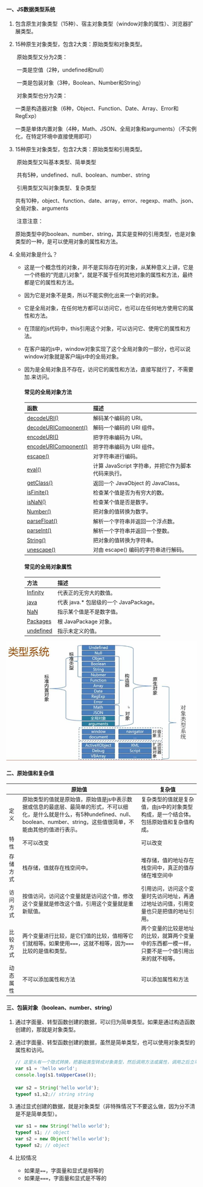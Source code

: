 #### 一、JS数据类型系统

1. 包含原生对象类型（15种）、宿主对象类型（window对象的属性）、浏览器扩展类型。

2. 15种原生对象类型，包含2大类：原始类型和对象类型。

   ​	原始类型又分为2类：

   ​			一类是空值（2种，undefined和null）

   ​			一类是包装对象（3种，Boolean、Number和String）

   ​	对象类型也分为2类：

   ​			一类是构造器对象（6种，Object、Function、Date、Array、Error和RegExp）

   ​			一类是单体内置对象（4种，Math、JSON、全局对象和arguments）（不实例化，在特定环境中直接使用即可）

3. 15种原生对象类型，包含2大类：原始类型和引用类型。

   ​	原始类型又叫基本类型、简单类型

   ​		 共有5种，undefined、null、boolean、number、string

   ​    引用类型又叫对象类型、复杂类型

   ​		共有10种，object、function、date、array，error、regexp、math、json、全局对象、arguments

   ​    注意注意：

   ​		原始类型中的boolean、number、string，其实是变种的引用类型，也是对象类型的一种，是可以使用对象的属性和方法。

4. 全局对象是什么？

   - 这是一个概念性的对象，并不是实际存在的对象，从某种意义上讲，它是一个终极的“兜底儿对象”，就是不属于任何其他对象的属性和方法，最终都是它的属性和方法。

   - 因为它是对象不是类，所以不能实例化出来一个新的对象。

   - 它是全局对象，在任何地方都可以访问它，也可以在任何地方使用它的属性和方法。

   - 在顶层的js代码中，this引用这个对象，可以访问它、使用它的属性和方法。

   - 在客户端的js中，window对象实现了这个全局对象的一部分，也可以说window对象就是客户端js中的全局对象。

   - 因为是全局对象且不存在，访问它的属性和方法，直接写就行了，不需要加.来访问。

     #### 常见的全局对象方法

     | 函数                                                         | 描述                                               |
     | :----------------------------------------------------------- | :------------------------------------------------- |
     | [decodeURI()](https://www.w3school.com.cn/jsref/jsref_decodeURI.asp) | 解码某个编码的 URI。                               |
     | [decodeURIComponent()](https://www.w3school.com.cn/jsref/jsref_decodeURIComponent.asp) | 解码一个编码的 URI 组件。                          |
     | [encodeURI()](https://www.w3school.com.cn/jsref/jsref_encodeuri.asp) | 把字符串编码为 URI。                               |
     | [encodeURIComponent()](https://www.w3school.com.cn/jsref/jsref_encodeURIComponent.asp) | 把字符串编码为 URI 组件。                          |
     | [escape()](https://www.w3school.com.cn/jsref/jsref_escape.asp) | 对字符串进行编码。                                 |
     | [eval()](https://www.w3school.com.cn/jsref/jsref_eval.asp)   | 计算 JavaScript 字符串，并把它作为脚本代码来执行。 |
     | [getClass()](https://www.w3school.com.cn/jsref/jsref_getClass.asp) | 返回一个 JavaObject 的 JavaClass。                 |
     | [isFinite()](https://www.w3school.com.cn/jsref/jsref_isFinite.asp) | 检查某个值是否为有穷大的数。                       |
     | [isNaN()](https://www.w3school.com.cn/jsref/jsref_isNaN.asp) | 检查某个值是否是数字。                             |
     | [Number()](https://www.w3school.com.cn/jsref/jsref_number.asp) | 把对象的值转换为数字。                             |
     | [parseFloat()](https://www.w3school.com.cn/jsref/jsref_parseFloat.asp) | 解析一个字符串并返回一个浮点数。                   |
     | [parseInt()](https://www.w3school.com.cn/jsref/jsref_parseInt.asp) | 解析一个字符串并返回一个整数。                     |
     | [String()](https://www.w3school.com.cn/jsref/jsref_string.asp) | 把对象的值转换为字符串。                           |
     | [unescape()](https://www.w3school.com.cn/jsref/jsref_unescape.asp) | 对由 escape() 编码的字符串进行解码。               |

     #### 常见的全局对象属性

     | 方法                                                         | 描述                                   |
     | :----------------------------------------------------------- | :------------------------------------- |
     | [Infinity](https://www.w3school.com.cn/jsref/jsref_infinity.asp) | 代表正的无穷大的数值。                 |
     | [java](https://www.w3school.com.cn/jsref/jsref_java.asp)     | 代表 java.* 包层级的一个 JavaPackage。 |
     | [NaN](https://www.w3school.com.cn/jsref/jsref_nan.asp)       | 指示某个值是不是数字值。               |
     | [Packages](https://www.w3school.com.cn/jsref/jsref_Packages.asp) | 根 JavaPackage 对象。                  |
     | [undefined](https://www.w3school.com.cn/jsref/jsref_undefined.asp) | 指示未定义的值。                       |

![JS_ECMA_grammer_typesOverview](images/02-数据类型-基础/JS_ECMA_grammer_typesOverview.jpg)

#### 二、原始值和复杂值

|          | 原始值                                                       | 复杂值                                                       |
| -------- | ------------------------------------------------------------ | ------------------------------------------------------------ |
| 定义     | 原始类型的值就是原始值，原始值是js中表示数据或信息的最底层、最简单的形式，不可以细化，是什么就是什么，有5种undefined、null、boolean、number、string，这些值很简单，不能由其他的值进行表示。 | 复杂类型的值就是复杂值，由js中的对象类型构成，是一个结合体。包括原始值和复杂值构成。 |
| 特性     | 不可以改变                                                   | 可以改变                                                     |
| 存储方式 | 栈存储，值就存在栈空间中。                                   | 堆存储，值的地址存在栈空间中，真正的值存储在堆空间中         |
| 访问方式 | 按值访问，访问这个变量就是访问这个值，修改这个变量就是修改这个值，引用这个变量就是重新赋值。 | 引用访问，访问这个变量时先访问地址，再通过地址访问值，引用变量也只是把值的地址引用。 |
| 比较方式 | 两个变量进行比较，是它们值的比较，值相等它们就相等。如果使用`===`，这就不相等，因为`===`比较的是值和类型。 | 两个变量的比较是地址的比较，就算两个变量中的东西都一模一样，只要不是一个值引用出来的就不相等。 |
| 动态属性 | 不可以添加属性和方法                                         | 可以添加属性和方法                                           |

#### 三、包装对象（boolean、number、string）

1. 通过字面量、转型函数创建的数据，可以归为简单类型。如果是通过构造函数创建的，那就是对象类型。

2. 通过字面量、转型函数创建的数据，虽然是简单类型，也可以使用对象类型的属性和访问。

   ```javascript
   // 这里头有一个隐式转换，把基础类型转成对象类型，然后调用方法或属性，调用之后立马销毁
   var s1 = 'hello world';
   console.log(s1.toUpperCase());
   
   var s2 = String('hello world');
   typeof s1,s2;// string string
   ```

3. 通过显式创建的数据，就是对象类型（非特殊情况下不要这么做，因为分不清是不是简单类型）。

   ```javascript
   var s1 = new String('hello world');
   typeof s1; // object
   var s2 = new Object('hello world');
   typeof s2; // object
   ```

4. 比较情况

   - 如果是`==`，字面量和显式是相等的
   - 如果是`===`，字面量和显式是不等的



















